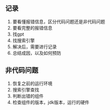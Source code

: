 ## 记录
1. 要看懂报错信息，区分代码问题还是非代码问题
2. 要看完整的报错信息
3. 找gpt
4. 找搜索引擎
5. 解决后，需要进行记录
6. 总结成因，以及如何预防

## 非代码问题
1. 恢复之前的运行环境
2. 搜索引擎查找
3. 判断出错的组件
4. 检查组件的版本，jdk版本，运行的硬件
